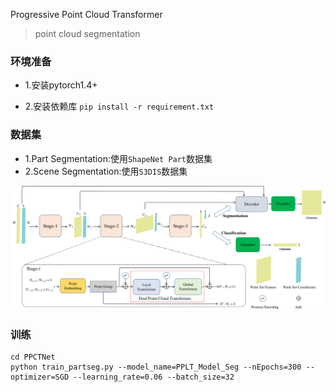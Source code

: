 <!--
 * @Author       : ZHP
 * @Date         : 2022-02-15 13:58:30
 * @LastEditors  : ZHP
 * @LastEditTime : 2022-04-24 12:51:29
 * @FilePath     : /README.md
 * @Description  : 
 * Copyright 2022 ZHP, All Rights Reserved. 
 * 2022-02-15 13:58:30
-->
Progressive Point Cloud Transformer
> point cloud segmentation


### 环境准备
+ 1.安装pytorch1.4+

+ 2.安装依赖库 `pip install -r requirement.txt`

### 数据集
+ 1.Part Segmentation:使用`ShapeNet Part`数据集
+ 2.Scene Segmentation:使用`S3DIS`数据集
  
![](./PPLToverview.png "PPLT 网络架构")

### 训练
```
cd PPCTNet
python train_partseg.py --model_name=PPLT_Model_Seg --nEpochs=300 --optimizer=SGD --learning_rate=0.06 --batch_size=32
```
